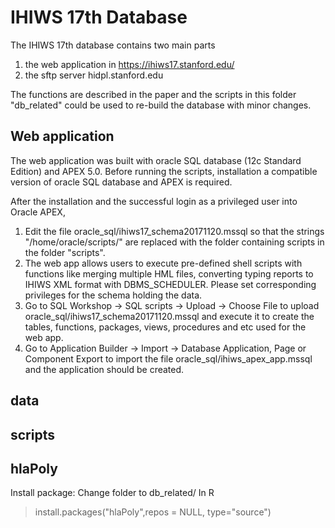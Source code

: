 # IHIWS 17th Database
The IHIWS 17th database contains two main parts
1. the web application in https://ihiws17.stanford.edu/ 
2. the sftp server hidpl.stanford.edu

The functions are described in the paper and the scripts in this folder "db_related" could be used to re-build the database with minor changes.

## Web application
The web application was built with oracle SQL database (12c Standard Edition) and APEX 5.0. Before running the scripts, installation a compatible version of oracle SQL database and APEX is required.

After the installation and the successful login as a privileged user into Oracle APEX,

1. Edit the file oracle_sql/ihiws17_schema20171120.mssql so that the strings "/home/oracle/scripts/" are replaced with the folder containing scripts in the folder "scripts".
2. The web app allows users to execute pre-defined shell scripts with functions like merging multiple HML files, converting typing reports to IHIWS XML format with DBMS_SCHEDULER. Please set corresponding privileges for the schema holding the data.
3. Go to SQL Workshop -> SQL scripts -> Upload -> Choose File to upload oracle_sql/ihiws17_schema20171120.mssql and execute it to create the tables, functions, packages, views, procedures and etc used for the web app. 
4. Go to Application Builder -> Import -> Database Application, Page or Component Export to import the file oracle_sql/ihiws_apex_app.mssql and the application should be created.

## data

## scripts

## hlaPoly

Install package:
Change folder to db_related/
In R
>install.packages("hlaPoly",repos = NULL, type="source")



